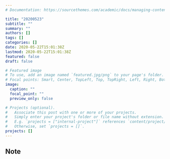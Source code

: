 ```yaml
---
# Documentation: https://sourcethemes.com/academic/docs/managing-content/

title: "20200523"
subtitle: ""
summary: ""
authors: []
tags: []
categories: []
date: 2020-05-22T15:01:38Z
lastmod: 2020-05-22T15:01:38Z
featured: false
draft: false

# Featured image
# To use, add an image named `featured.jpg/png` to your page's folder.
# Focal points: Smart, Center, TopLeft, Top, TopRight, Left, Right, BottomLeft, Bottom, BottomRight.
image:
  caption: ""
  focal_point: ""
  preview_only: false

# Projects (optional).
#   Associate this post with one or more of your projects.
#   Simply enter your project's folder or file name without extension.
#   E.g. `projects = ["internal-project"]` references `content/project/deep-learning/index.md`.
#   Otherwise, set `projects = []`.
projects: []
---
```


## Note

